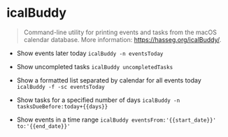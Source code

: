 # icalBuddy
> Command-line utility for printing events and tasks from the macOS calendar database.
> More information: <https://hasseg.org/icalBuddy/>.

- Show events later today
`icalBuddy -n eventsToday`

- Show uncompleted tasks
`icalBuddy uncompletedTasks`

- Show a formatted list separated by calendar for all events today
`icalBuddy -f -sc eventsToday`

- Show tasks for a specified number of days
`icalBuddy -n tasksDueBefore:today+{{days}}`

- Show events in a time range
`icalBuddy eventsFrom:'{{start_date}}' to:'{{end_date}}'`
